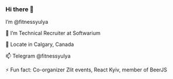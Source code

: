 ### Hi there 👋
<p> I’m @fitnessyulya </p>
<p> 🔭 I’m Technical Recruiter at Softwarium</p>
<p> 📍 Locate in Calgary, Canada</p>
<p> 📫 Telegram @fitnessyulya</p>
<p> ⚡ Fun fact: Co-organizer Zlit events, React Kyiv, member of BeerJS </p>

<!--
**fitnessyulya/fitnessyulya** is a ✨ _special_ ✨ repository because its `README.md` (this file) appears on your GitHub profile.

Here are some ideas to get you started:

- 🔭 I’m currently working on ...
- 🌱 I’m currently learning ...
- 👯 I’m looking to collaborate on ...
- 🤔 I’m looking for help with ...
- 💬 Ask me about ...
- 📫 How to reach me: ...
- 😄 Pronouns: ...
- ⚡ Fun fact: ...
-->
